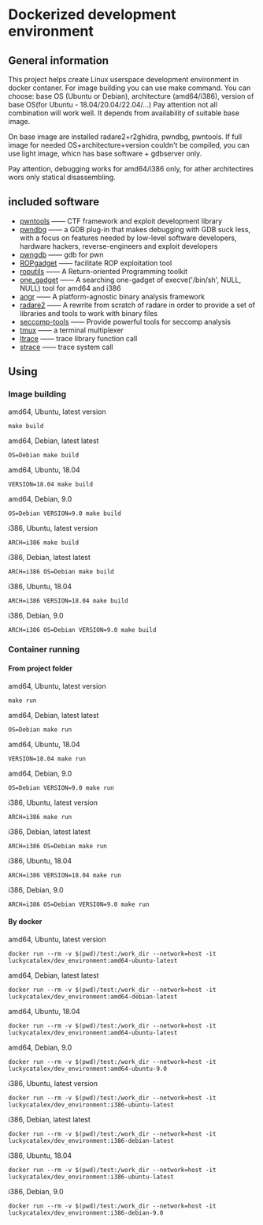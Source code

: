 # Dockerized development environment

## General information

This project helps create Linux userspace development environment in docker contaner.
For image building you can use make command.
You can choose:
base OS (Ubuntu or Debian),
architecture (amd64/i386),
version of base OS(for Ubuntu - 18.04/20.04/22.04/...)
Pay attention not all combination will work well.
It depends from availability of suitable base image.

On base image are installed radare2+r2ghidra, pwndbg, pwntools.
If full image for needed OS+architecture+version couldn't be compiled, you can use light image, whicn has base software + gdbserver only.

Pay attention, debugging works for amd64/i386 only, for ather architectires wors only statical disassembling.

## included software

- [pwntools](https://github.com/Gallopsled/pwntools)  —— CTF framework and exploit development library
- [pwndbg](https://github.com/pwndbg/pwndbg)  —— a GDB plug-in that makes debugging with GDB suck less, with a focus on features needed by low-level software developers, hardware hackers, reverse-engineers and exploit developers
- [pwngdb](https://github.com/scwuaptx/Pwngdb) —— gdb for pwn
- [ROPgadget](https://github.com/JonathanSalwan/ROPgadget)  —— facilitate ROP exploitation tool
- [roputils](https://github.com/inaz2/roputils) 	—— A Return-oriented Programming toolkit
- [one_gadget](https://github.com/david942j/one_gadget) —— A searching one-gadget of execve('/bin/sh', NULL, NULL) tool for amd64 and i386
- [angr](https://github.com/angr/angr)   ——  A platform-agnostic binary analysis framework
- [radare2](https://github.com/radare/radare2) ——  A rewrite from scratch of radare in order to provide a set of libraries and tools to work with binary files
- [seccomp-tools](https://github.com/david942j/seccomp-tools) —— Provide powerful tools for seccomp analysis
- [tmux](https://tmux.github.io/) 	—— a terminal multiplexer
- [ltrace](https://linux.die.net/man/1/ltrace)      —— trace library function call
- [strace](https://linux.die.net/man/1/strace)     —— trace system call

## Using

### Image building

amd64, Ubuntu, latest version
```
make build
```
amd64, Debian, latest latest
```
OS=Debian make build
```
amd64, Ubuntu, 18.04
```
VERSION=18.04 make build
```
amd64, Debian, 9.0
```
OS=Debian VERSION=9.0 make build
```
i386, Ubuntu, latest version
```
ARCH=i386 make build
```
i386, Debian, latest latest
```
ARCH=i386 OS=Debian make build
```
i386, Ubuntu, 18.04
```
ARCH=i386 VERSION=18.04 make build
```
i386, Debian, 9.0
```
ARCH=i386 OS=Debian VERSION=9.0 make build
```

### Container running

#### From project folder

amd64, Ubuntu, latest version
```
make run
```
amd64, Debian, latest latest
```
OS=Debian make run
```
amd64, Ubuntu, 18.04
```
VERSION=18.04 make run
```
amd64, Debian, 9.0
```
OS=Debian VERSION=9.0 make run
```
i386, Ubuntu, latest version
```
ARCH=i386 make run
```
i386, Debian, latest latest
```
ARCH=i386 OS=Debian make run
```
i386, Ubuntu, 18.04
```
ARCH=i386 VERSION=18.04 make run
```
i386, Debian, 9.0
```
ARCH=i386 OS=Debian VERSION=9.0 make run
```

#### By docker

amd64, Ubuntu, latest version
```
docker run --rm -v $(pwd)/test:/work_dir --network=host -it luckycatalex/dev_environment:amd64-ubuntu-latest
```
amd64, Debian, latest latest
```
docker run --rm -v $(pwd)/test:/work_dir --network=host -it luckycatalex/dev_environment:amd64-debian-latest
```
amd64, Ubuntu, 18.04
```
docker run --rm -v $(pwd)/test:/work_dir --network=host -it luckycatalex/dev_environment:amd64-ubuntu-latest
```
amd64, Debian, 9.0
```
docker run --rm -v $(pwd)/test:/work_dir --network=host -it luckycatalex/dev_environment:amd64-ubuntu-9.0
```
i386, Ubuntu, latest version
```
docker run --rm -v $(pwd)/test:/work_dir --network=host -it luckycatalex/dev_environment:i386-ubuntu-latest
```
i386, Debian, latest latest
```
docker run --rm -v $(pwd)/test:/work_dir --network=host -it luckycatalex/dev_environment:i386-debian-latest
```
i386, Ubuntu, 18.04
```
docker run --rm -v $(pwd)/test:/work_dir --network=host -it luckycatalex/dev_environment:i386-ubuntu-latest
```
i386, Debian, 9.0
```
docker run --rm -v $(pwd)/test:/work_dir --network=host -it luckycatalex/dev_environment:i386-debian-9.0
```